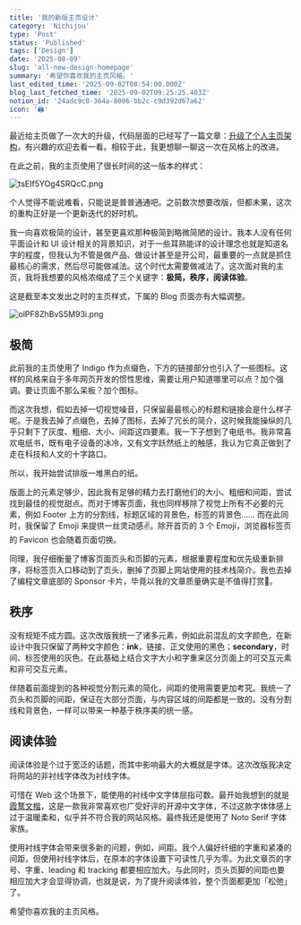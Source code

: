 ```yaml
---
title: '我的新版主页设计'
category: 'Nichijou'
type: 'Post'
status: 'Published'
tags: ['Design']
date: '2025-08-09'
slug: 'all-new-design-homepage'
summary: '希望你喜欢我的主页风格。'
last_edited_time: '2025-09-02T08:54:00.000Z'
blog_last_fetched_time: '2025-09-02T09:25:25.403Z'
notion_id: '24adc9c0-364a-8006-bb2c-c9d392d67a62'
icon: '🖨️'
---
```


最近给主页做了一次大的升级，代码层面的已经写了一篇文章：[升级了个人主页架构](https://varzy.me/posts/homepage-upgrading)，有兴趣的欢迎去看一看。相较于此，我更想聊一聊这一次在风格上的改进。

在此之前，我的主页使用了很长时间的这一版本的样式：

![tsEIf5YOg4SRQcC.png](https://cdn.sa.net/2025/08/09/tsEIf5YOg4SRQcC.png)

个人觉得不能说难看，只能说是普普通通吧。之前数次想要改版，但都未果，这次的重构正好是一个更新迭代的好时机。

我一向喜欢极简的设计，甚至更喜欢那种极简到略微简陋的设计。我本人没有任何平面设计和 UI 设计相关的背景知识，对于一些耳熟能详的设计理念也就是知道名字的程度，但我认为不管是做产品、做设计甚至是开公司，最重要的一点就是抓住最核心的需求，然后尽可能做减法。这个时代太需要做减法了。这次面对我的主页，我将我想要的风格浓缩成了三个关键字：**极简，秩序，阅读体验**。

这是截至本文发出之时的主页样式，下属的 Blog 页面亦有大幅调整。

![olPF8ZhBvS5M93i.png](https://cdn.sa.net/2025/08/09/olPF8ZhBvS5M93i.png)

## 极简

此前我的主页使用了 Indigo 作为点缀色，下方的链接部分也引入了一些图标。这样的风格来自于多年网页开发的惯性思维，需要让用户知道哪里可以点？加个强调。要让页面不那么呆板？加个图标。

而这次我想，假如去掉一切视觉噪音，只保留最最核心的标题和链接会是什么样子呢。于是我去掉了点缀色，去掉了图标，去掉了冗长的简介，这时候我能操纵的几乎只剩下了灰度、粗细、大小、间距这四要素。我一下子想到了电纸书。我非常喜欢电纸书，既有电子设备的冰冷，又有文字跃然纸上的触感，我认为它真正做到了走在科技和人文的十字路口。

所以，我开始尝试排版一堆黑白的纸。

版面上的元素足够少，因此我有足够的精力去打磨他们的大小、粗细和间距，尝试找到最佳的视觉甜点。而对于博客页面，我也同样移除了视觉上所有不必要的元素，例如 Footer 上方的分割线，标题区域的背景色，标签的背景色…… 而在此同时，我保留了 Emoji 来提供一丝灵动感✌️。除开首页的 3 个 Emoji，浏览器标签页的 Favicon 也会随着页面切换。

同理，我仔细衡量了博客页面页头和页脚的元素，根据重要程度和优先级重新排序，将标签页入口移动到了页头，删掉了页脚上网站使用的技术栈简介。我也去掉了编程文章底部的 Sponsor 卡片，毕竟以我的文章质量确实是不值得打赏🌚。

## 秩序

没有规矩不成方圆。这次改版我统一了诸多元素，例如此前混乱的文字颜色，在新设计中我只保留了两种文字颜色：**ink**，链接、正文使用的黑色；**secondary**，时间、标签使用的灰色。在此基础上结合文字大小和字重来区分页面上的可交互元素和非可交互元素。

伴随着前面提到的各种视觉分割元素的简化，间距的使用需要更加考究。我统一了页头和页脚的间距，保证在大部分页面，与内容区域的间距都是一致的。没有分割线和背景色，一样可以带来一种基于秩序美的统一感。

## 阅读体验

阅读体验是个过于宽泛的话题，而其中影响最大的大概就是字体。这次改版我决定将网站的非衬线字体改为衬线字体。

可惜在 Web 这个场景下，能使用的衬线中文字体屈指可数。最开始我想到的就是 [霞鹜文楷](https://github.com/lxgw/LxgwWenKai)，这是一款我非常喜欢也广受好评的开源中文字体，不过这款字体体感上过于温暖柔和，似乎并不符合我的网站风格。最终我还是使用了 Noto Serif 字体家族。

使用衬线字体会带来很多新的问题，例如，间距。我个人偏好纤细的字重和紧凑的间距，但使用衬线字体后，在原本的字体设置下可读性几乎为零。为此文章页的字号、字重、leading 和 tracking 都要相应加大。与此同时，页头页脚的间距也要相应加大才会显得协调，也就是说，为了提升阅读体验，整个页面都更加「松弛」了。

希望你喜欢我的主页风格。
